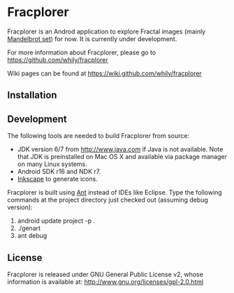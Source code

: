 Fracplorer
==========

Fracplorer is an Androd application to explore Fractal images (mainly
[Mandelbrot set](http://en.wikipedia.org/wiki/Mandelbrot_set)) for
now.  It is currently under development.

For more information about Fracplorer, please go to
  <https://github.com/whily/fracplorer>

Wiki pages can be found at
  <https://wiki.github.com/whily/fracplorer>

Installation
------------

Development
-----------

The following tools are needed to build Fracplorer from source:
* JDK version 6/7 from <http://www.java.com> if Java is not available. 
  Note that JDK is preinstalled on Mac OS X and available via package manager
  on many Linux systems. 
* Android SDK r16 and NDK r7.
* [Inkscape](http://inkscape.org) to generate icons.

Fracplorer is built using [Ant](http://en.wikipedia.org/wiki/Apache_Ant)
instead of IDEs like Eclipse. Type the following commands at the
project directory just checked out (assuming debug version):

1. android update project -p .
2. ./genart
3. ant debug

License
-------

Fracplorer is released under GNU General Public License v2, whose information
is available at:
  <http://www.gnu.org/licenses/gpl-2.0.html>

